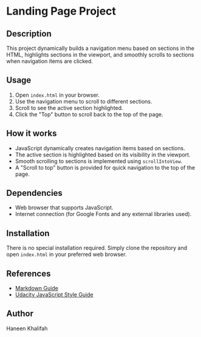 # Landing Page Project

## Description
This project dynamically builds a navigation menu based on sections in the HTML, highlights sections in the viewport, and smoothly scrolls to sections when navigation items are clicked.

## Usage
1. Open `index.html` in your browser.
2. Use the navigation menu to scroll to different sections.
3. Scroll to see the active section highlighted.
4. Click the "Top" button to scroll back to the top of the page.

## How it works
- JavaScript dynamically creates navigation items based on sections.
- The active section is highlighted based on its visibility in the viewport.
- Smooth scrolling to sections is implemented using `scrollIntoView`.
- A "Scroll to top" button is provided for quick navigation to the top of the page.

## Dependencies
- Web browser that supports JavaScript.
- Internet connection (for Google Fonts and any external libraries used).

## Installation
There is no special installation required. Simply clone the repository and open `index.html` in your preferred web browser.

## References
- [Markdown Guide](https://www.markdownguide.org/)
- [Udacity JavaScript Style Guide](https://udacity.github.io/frontend-nanodegree-styleguide/javascript.html)

## Author
Haneen Khalifah